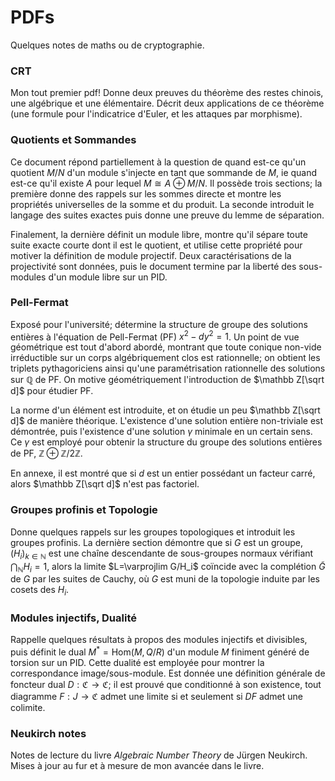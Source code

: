 # PDFs

Quelques notes de maths ou de cryptographie.

### CRT

Mon tout premier pdf!
Donne deux preuves du théorème des restes chinois, une algébrique et une élémentaire.
Décrit deux applications de ce théorème (une formule pour l'indicatrice d'Euler, et les attaques par morphisme).

### Quotients et Sommandes

Ce document répond partiellement à la question de quand est-ce qu'un quotient $M/N$ d'un module s'injecte en tant que sommande de $M$, ie quand est-ce qu'il existe $A$ pour lequel $M\cong A\oplus M/N$.
Il possède trois sections; la première donne des rappels sur les sommes directe et montre les propriétés universelles de la somme et du produit.
La seconde introduit le langage des suites exactes puis donne une preuve du lemme de séparation.

Finalement, la dernière définit un module libre, montre qu'il sépare toute suite exacte courte dont il est le quotient, et utilise cette propriété pour motiver la définition de module projectif.
Deux caractérisations de la projectivité sont données, puis le document termine par la liberté des sous-modules d'un module libre sur un PID.

### Pell-Fermat

Exposé pour l'université; détermine la structure de groupe des solutions entières à l'équation de Pell-Fermat (PF) $x^2 - dy^2 = 1$.
Un point de vue géométrique est tout d'abord abordé, montrant que toute conique non-vide irréductible sur un corps algébriquement clos est rationnelle; on obtient les triplets pythagoriciens ainsi qu'une paramétrisation rationnelle des solutions sur $\mathbb Q$ de PF.
On motive géométriquement l'introduction de $\mathbb Z[\sqrt d]$ pour étudier PF.

La norme d'un élément est introduite, et on étudie un peu $\mathbb Z[\sqrt d]$ de manière théorique.
L'existence d'une solution entière non-triviale est démontrée, puis l'existence d'une solution $\gamma$ minimale en un certain sens.
Ce $\gamma$ est employé pour obtenir la structure du groupe des solutions entières de PF, $\mathbb Z\oplus \mathbb Z/2\mathbb Z$.

En annexe, il est montré que si $d$ est un entier possédant un facteur carré, alors $\mathbb Z[\sqrt d]$ n'est pas factoriel.

### Groupes profinis et Topologie

Donne quelques rappels sur les groupes topologiques et introduit les groupes profinis.
La dernière section démontre que si $G$ est un groupe, $(H_i)_{k\in\mathbb N}$ est une chaîne descendante de sous-groupes normaux vérifiant $\bigcap_{\mathbb N} H_i = 1$, alors la limite $L=\varprojlim G/H_i$ coïncide avec la complétion $\tilde G$ de $G$ par les suites de Cauchy, où $G$ est muni de la topologie induite par les cosets des $H_i$.

### Modules injectifs, Dualité

Rappelle quelques résultats à propos des modules injectifs et divisibles, puis définit le dual $M^*=\mathrm{Hom}(M, Q/R)$ d'un module $M$ finiment généré de torsion sur un PID.
Cette dualité est employée pour montrer la correspondance image/sous-module.
Est donnée une définition générale de foncteur dual $D:\mathfrak C\to\mathfrak C$; il est prouvé que conditionné à son existence, tout diagramme $F:J\to\mathfrak C$ admet une limite si et seulement si $DF$ admet une colimite.

### Neukirch notes

Notes de lecture du livre *Algebraic Number Theory* de Jürgen Neukirch.
Mises à jour au fur et à mesure de mon avancée dans le livre.
